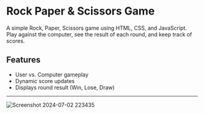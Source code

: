 # Rock Paper & Scissors Game

A simple Rock, Paper, Scissors game using HTML, CSS, and JavaScript. Play against the computer, see the result of each round, and keep track of scores.

## Features

- User vs. Computer gameplay
- Dynamic score updates
- Displays round result (Win, Lose, Draw)

---

![Screenshot 2024-07-02 223435](https://github.com/itsyashbisht/Stone-paper-scissors-/assets/173056804/03c6f8be-6b8a-4cb5-b221-093b84c29467)

